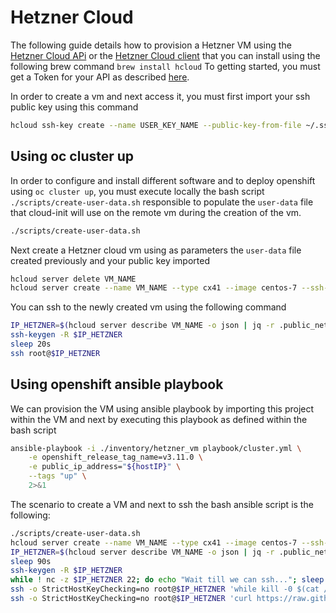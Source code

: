 # Hetzner Cloud

The following guide details how to provision a Hetzner VM using the [Hetzner Cloud APi](https://docs.hetzner.cloud/#overview) or the  [Hetzner Cloud client](https://github.com/hetznercloud/cli) that you can install using the 
following brew command `brew install hcloud`
To getting started, you must get a Token for your API as described [here](https://docs.hetzner.cloud/#overview-getting-started).

In order to create a vm and next access it, you must first import your ssh public key using this command
```bash
hcloud ssh-key create --name USER_KEY_NAME --public-key-from-file ~/.ssh/id_rsa.pub
```

## Using oc cluster up

In order to configure and install different software and to deploy openshift using `oc cluster up`,
you must execute locally the bash script `./scripts/create-user-data.sh` responsible to populate the `user-data` file
that cloud-init will use on the remote vm during the creation of the vm.

```bash
./scripts/create-user-data.sh
```

Next create a Hetzner cloud vm using as parameters the `user-data` file created previously and your public key imported

```bash
hcloud server delete VM_NAME
hcloud server create --name VM_NAME --type cx41 --image centos-7 --ssh-key USER_KEY_NAME  --user-data-from-file ./scripts/user-data
```

You can ssh to the newly created vm using the following command
```bash
IP_HETZNER=$(hcloud server describe VM_NAME -o json | jq -r .public_net.ipv4.ip)
ssh-keygen -R $IP_HETZNER
sleep 20s
ssh root@$IP_HETZNER
```

## Using openshift ansible playbook

We can provision the VM using ansible playbook by importing this project within the VM and next by executing this playbook as defined
within the bash script

```bash
ansible-playbook -i ./inventory/hetzner_vm playbook/cluster.yml \
    -e openshift_release_tag_name=v3.11.0 \
    -e public_ip_address="${hostIP}" \
    --tags "up" \
    2>&1
```

The scenario to create a VM and next to ssh the bash ansible script is the following: 

```bash
./scripts/create-user-data.sh
hcloud server create --name VM_NAME --type cx41 --image centos-7 --ssh-key USER_KEY_NAME --user-data-from-file ./scripts/user-data
IP_HETZNER=$(hcloud server describe VM_NAME -o json | jq -r .public_net.ipv4.ip)
sleep 90s
ssh-keygen -R $IP_HETZNER
while ! nc -z $IP_HETZNER 22; do echo "Wait till we can ssh..."; sleep 10; done
ssh -o StrictHostKeyChecking=no root@$IP_HETZNER 'while kill -0 $(cat /run/yum.pid) 2> /dev/null; do echo "Wait till yum process is released"; sleep 10; done;'
ssh -o StrictHostKeyChecking=no root@$IP_HETZNER 'curl https://raw.githubusercontent.com/snowdrop/openshift-infra/master/hetzner/scripts/ansible-oc.sh | bash'
```
